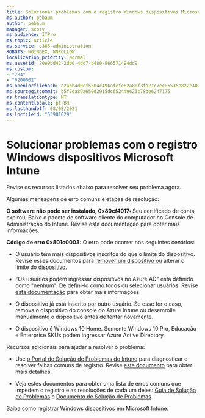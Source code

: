```yaml
---
title: Solucionar problemas com o registro Windows dispositivos Microsoft Intune
ms.author: pebaum
author: pebaum
manager: scotv
ms.audience: ITPro
ms.topic: article
ms.service: o365-administration
ROBOTS: NOINDEX, NOFOLLOW
localization_priority: Normal
ms.assetid: 20e9bd42-2db0-4dd7-b480-966571494dd9
ms.custom:
- "784"
- "6200002"
ms.openlocfilehash: a2abb4d0ef5504c496afefe62a80f3fa21c7ec85536e822e402be33b3617b59e
ms.sourcegitcommit: b5f7da89a650d2915dc652449623c78be6247175
ms.translationtype: MT
ms.contentlocale: pt-BR
ms.lasthandoff: 08/05/2021
ms.locfileid: "53981029"
---
```

# <a name="troubleshoot-issues-with-enrolling-windows-devices-in-microsoft-intune"></a>Solucionar problemas com o registro Windows dispositivos Microsoft Intune

Revise os recursos listados abaixo para resolver seu problema agora.
  
Algumas mensagens de erro comuns e etapas de resolução:
  
 **O software não pode ser instalado, 0x80cf4017:** Seu certificado de conta expirou. Baixe o pacote de software cliente do computador no Console de Administração do Intune. Revise esta documentação para obter mais informações.
  
 **Código de erro 0x801c0003:** O erro pode ocorrer nos seguintes cenários:
  
-  O usuário tem mais dispositivos inscritos do que o limite do dispositivo. Revise esses documentos para [remover um dispositivo ou](https://docs.microsoft.com/intune/devices-wipe) alterar o limite do [dispositivo.](https://docs.microsoft.com/intune/enrollment-restrictions-set#set-device-limit-restrictions)

-  "Os usuários podem ingressar dispositivos no Azure AD" está definido como "nenhum". De defini-lo como todos ou selecionar usuários. Revise [esta documentação](https://docs.microsoft.com/azure/active-directory/device-management-azure-portal#configure-device-settings) para obter mais informações.

-  O dispositivo já está inscrito por outro usuário. Se esse for o caso, remova o dispositivo do console do Azure Intune ou desemrolle manualmente o dispositivo antes de tentar novamente.

-  O dispositivo é Windows 10 Home. Somente Windows 10 Pro, Educação e Enterprise SKUs podem ingressar Azure Active Directory.

Recursos adicionais para ajudar a resolver o problema:
  
-  Use [o Portal de Solução de Problemas do Intune](https://devicemanagement.microsoft.com/#blade/Microsoft_Intune_DeviceSettings/TroubleshootBlade) para diagnosticar e resolver falhas comuns de registro. Revise [este documento](https://docs.microsoft.com/intune/help-desk-operators) para obter mais detalhes.

-  Veja estes documentos para obter uma lista de erros comuns que impedem o registro e as resoluções de cada um deles: [Guia de Solução de Problemas](https://support.microsoft.com/help/4089533/troubleshooting-windows-device-enrollment-problems-in-microsoft-intune) e [Documento de Solução de Problemas](https://docs.microsoft.com/troubleshoot/mem/intune/troubleshoot-device-enrollment-in-intune).

[Saiba como registrar Windows dispositivos em Microsoft Intune](https://docs.microsoft.com/intune/windows-enroll).
